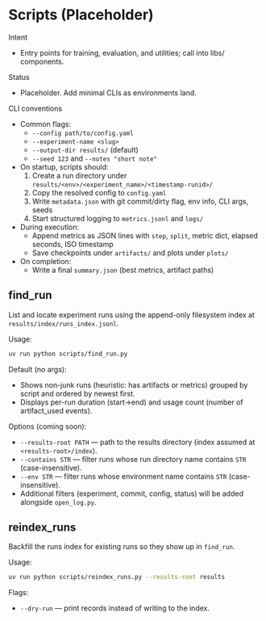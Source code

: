# Scripts (Placeholder)

Intent
- Entry points for training, evaluation, and utilities; call into libs/ components.

Status
- Placeholder. Add minimal CLIs as environments land.

CLI conventions
- Common flags:
  - `--config path/to/config.yaml`
  - `--experiment-name <slug>`
  - `--output-dir results/` (default)
  - `--seed 123` and `--notes "short note"`
- On startup, scripts should:
  1) Create a run directory under `results/<env>/<experiment_name>/<timestamp-runid>/`
  2) Copy the resolved config to `config.yaml`
  3) Write `metadata.json` with git commit/dirty flag, env info, CLI args, seeds
  4) Start structured logging to `metrics.jsonl` and `logs/`
- During execution:
  - Append metrics as JSON lines with `step`, `split`, metric dict, elapsed seconds, ISO timestamp
  - Save checkpoints under `artifacts/` and plots under `plots/`
- On completion:
  - Write a final `summary.json` (best metrics, artifact paths)

## find_run

List and locate experiment runs using the append-only filesystem index at `results/index/runs_index.jsonl`.

Usage:

```bash
uv run python scripts/find_run.py
```

Default (no args):
- Shows non-junk runs (heuristic: has artifacts or metrics) grouped by script and ordered by newest first.
- Displays per-run duration (start→end) and usage count (number of artifact_used events).

Options (coming soon):
- `--results-root PATH` — path to the results directory (index assumed at `<results-root>/index`).
- `--contains STR` — filter runs whose run directory name contains `STR` (case-insensitive).
- `--env STR` — filter runs whose environment name contains `STR` (case-insensitive).
- Additional filters (experiment, commit, config, status) will be added alongside `open_log.py`.

## reindex_runs

Backfill the runs index for existing runs so they show up in `find_run`.

Usage:

```bash
uv run python scripts/reindex_runs.py --results-root results
```

Flags:
- `--dry-run` — print records instead of writing to the index.
